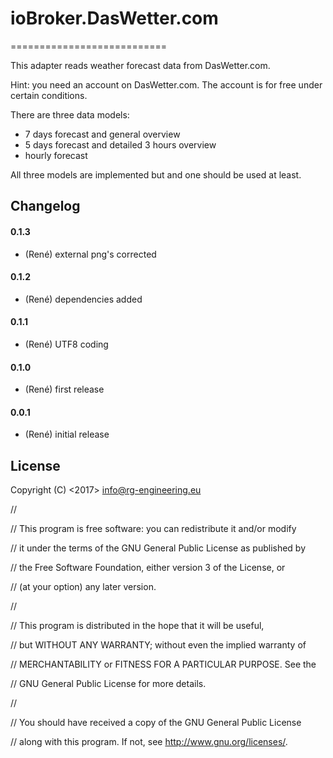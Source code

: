 ﻿# ioBroker.DasWetter.com
===========================

This adapter reads weather forecast data from DasWetter.com.

Hint: you need an account on DasWetter.com.
The account is for free under certain conditions.

There are three data models:
* 7 days forecast and general overview
* 5 days forecast and detailed 3 hours overview
* hourly forecast

All three models are implemented but and one should be used at least.

## Changelog

#### 0.1.3
* (René) external png's corrected

#### 0.1.2
* (René) dependencies added

#### 0.1.1
* (René) UTF8 coding

#### 0.1.0
* (René) first release

#### 0.0.1
* (René) initial release

## License
Copyright (C) <2017>  <info@rg-engineering.eu>

//

//    This program is free software: you can redistribute it and/or modify

//    it under the terms of the GNU General Public License as published by

//    the Free Software Foundation, either version 3 of the License, or

//    (at your option) any later version.

//

//    This program is distributed in the hope that it will be useful,

//    but WITHOUT ANY WARRANTY; without even the implied warranty of

//    MERCHANTABILITY or FITNESS FOR A PARTICULAR PURPOSE.  See the

//    GNU General Public License for more details.

//

//    You should have received a copy of the GNU General Public License

//    along with this program.  If not, see <http://www.gnu.org/licenses/>.




